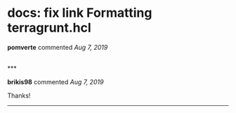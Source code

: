 # docs: fix link Formatting terragrunt.hcl

**pomverte** commented *Aug 7, 2019*


<br />
***


**brikis98** commented *Aug 7, 2019*

Thanks!
***

